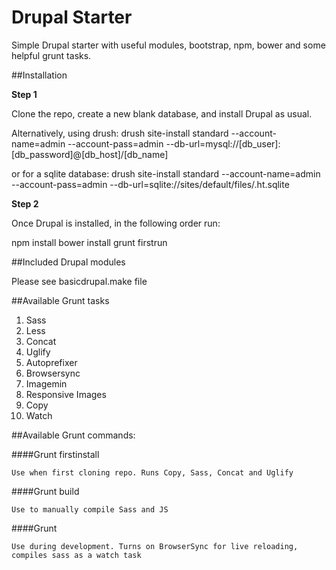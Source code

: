 Drupal Starter
============

Simple Drupal starter with useful modules, bootstrap, npm, bower and some helpful grunt tasks.

##Installation

**Step 1**

Clone the repo, create a new blank database, and install Drupal as usual. 

Alternatively, using drush: drush site-install standard --account-name=admin --account-pass=admin --db-url=mysql://[db_user]:[db_password]@[db_host]/[db_name]

or for a sqlite database: drush site-install standard --account-name=admin --account-pass=admin --db-url=sqlite://sites/default/files/.ht.sqlite

**Step 2**

Once Drupal is installed, in the following order run:

npm install
bower install
grunt firstrun

##Included Drupal modules

Please see basicdrupal.make file

##Available Grunt tasks

1. Sass
2. Less
3. Concat
4. Uglify
5. Autoprefixer
6. Browsersync
7. Imagemin
8. Responsive Images
9. Copy
3. Watch

##Available Grunt commands:

####Grunt firstinstall

```Use when first cloning repo. Runs Copy, Sass, Concat and Uglify```

####Grunt build

```Use to manually compile Sass and JS```

####Grunt

```Use during development. Turns on BrowserSync for live reloading, compiles sass as a watch task```
